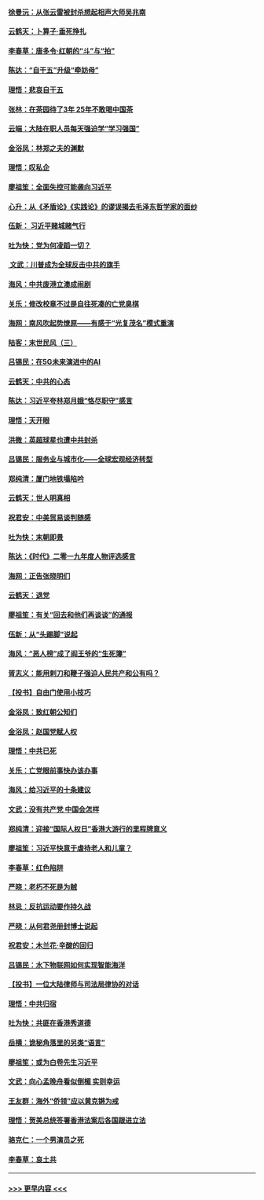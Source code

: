 #### [徐曼沅：从张云雷被封杀想起相声大师吴兆南](../pages/nsc993/n11741816.md?t=12241711) 
#### [云鹤天：卜算子‧垂死挣扎](../pages/nsc993/n11739956.md?t=12241711) 
#### [李春草：唐多令‧红朝的“斗”与“拍”](../pages/nsc993/n11739830.md?t=12241711) 
#### [陈达：“自干五”升级“牵妨母”](../pages/nsc993/n11739724.md?t=12241711) 
#### [理悟：悲哀自干五](../pages/nsc993/n11739547.md?t=12241711) 
#### [张林：在茶园待了3年 25年不敢喝中国茶](../pages/nsc993/n11739240.md?t=12241711) 
#### [云端：大陆在职人员每天强迫学“学习强国”](../pages/nsc993/n11738735.md?t=12241711) 
#### [金浴凤：林郑之夫的渊默](../pages/nsc993/n11737735.md?t=12241711) 
#### [理悟：叹私企](../pages/nsc993/n11737715.md?t=12241711) 
#### [廖祖笙：全面失控可能袭向习近平](../pages/nsc993/n11737704.md?t=12241711) 
#### [心升：从《矛盾论》《实践论》的谬误揭去毛泽东哲学家的面纱](../pages/nsc993/n11736962.md?t=12241711) 
#### [伍新： 习近平赌城赌气行](../pages/nsc993/n11736929.md?t=12241711) 
#### [吐为快：党为何凌蹈一切？](../pages/nsc993/n11736915.md?t=12241711) 
#### [ 文武：川普成为全球反击中共的旗手](../pages/nsc993/n11736882.md?t=12241711) 
#### [海风：中共废港立澳成闹剧](../pages/nsc993/n11735857.md?t=12241711) 
#### [关乐：修改校章不过是自往死凑的亡党臭棋](../pages/nsc993/n11735097.md?t=12241711) 
#### [海网：南风吹起势燎原——有感于“光复茂名”模式重演](../pages/nsc993/n11732308.md?t=12241711) 
#### [陆客：末世民风（三）](../pages/nsc993/n11732211.md?t=12241711) 
#### [吕锡民：在5G未来演进中的AI](../pages/nsc993/n11730010.md?t=12241711) 
#### [云鹤天：中共的心态](../pages/nsc993/n11729906.md?t=12241711) 
#### [陈达：习近平夸林郑月娥“恪尽职守”感言](../pages/nsc993/n11729881.md?t=12241711) 
#### [理悟：天开眼](../pages/nsc993/n11729699.md?t=12241711) 
#### [洪微：英超球星也遭中共封杀](../pages/nsc993/n11727243.md?t=12241711) 
#### [吕锡民：服务业与城市化——全球宏观经济转型](../pages/nsc993/n11725845.md?t=12241711) 
#### [郑纯清：厦门地铁塌陷吟](../pages/nsc993/n11725813.md?t=12241711) 
#### [云鹤天：世人明真相](../pages/nsc993/n11725621.md?t=12241711) 
#### [祝君安：中美贸易谈判随感](../pages/nsc993/n11725609.md?t=12241711) 
#### [吐为快：末朝即景](../pages/nsc993/n11723365.md?t=12241711) 
#### [陈达：《时代》二零一九年度人物评选感言](../pages/nsc993/n11723337.md?t=12241711) 
#### [海网：正告张晓明们](../pages/nsc993/n11723228.md?t=12241711) 
#### [云鹤天：退党](../pages/nsc993/n11723056.md?t=12241711) 
#### [廖祖笙：有关“回去和他们再谈谈”的通报](../pages/nsc993/n11722442.md?t=12241711) 
#### [伍新：从“头踢脚”说起](../pages/nsc993/n11722429.md?t=12241711) 
#### [海风：“恶人榜”成了阎王爷的“生死簿”](../pages/nsc993/n11722272.md?t=12241711) 
#### [胥志义：能用剌刀和鞭子强迫人民共产和公有吗？](../pages/nsc993/n11720569.md?t=12241711) 
#### [【投书】自由门使用小技巧](../pages/nsc993/n11720180.md?t=12241711) 
#### [金浴凤：致红朝公知们](../pages/nsc993/n11720563.md?t=12241711) 
#### [金浴凤：赵国党赋人权](../pages/nsc993/n11720533.md?t=12241711) 
#### [理悟：中共已死](../pages/nsc993/n11720233.md?t=12241711) 
#### [关乐：亡党眼前事快办该办事](../pages/nsc993/n11719160.md?t=12241711) 
#### [海风：给习近平的十条建议](../pages/nsc993/n11717616.md?t=12241711) 
#### [文武：没有共产党 中国会怎样](../pages/nsc993/n11717584.md?t=12241711) 
#### [郑纯清：迎接“国际人权日”香港大游行的里程牌意义](../pages/nsc993/n11717417.md?t=12241711) 
#### [廖祖笙：习近平快意于虐待老人和儿童？](../pages/nsc993/n11715313.md?t=12241711) 
#### [李春草：红色陷阱](../pages/nsc993/n11715029.md?t=12241711) 
#### [严晓：老朽不死是为贼](../pages/nsc993/n11712910.md?t=12241711) 
#### [林忌：反抗运动要作持久战](../pages/nsc993/n11712623.md?t=12241711) 
#### [严晓：从何君尧册封博士说起](../pages/nsc993/n11712465.md?t=12241711) 
#### [祝君安：木兰花·辛酸的回归](../pages/nsc993/n11712381.md?t=12241711) 
#### [吕锡民：水下物联网如何实现智能海洋](../pages/nsc993/n11711158.md?t=12241711) 
#### [【投书】一位大陆律师与司法局律协的对话](../pages/nsc993/n11709675.md?t=12241711) 
#### [理悟：中共归宿](../pages/nsc993/n11710059.md?t=12241711) 
#### [吐为快：共匪在香港秀道德](../pages/nsc993/n11709979.md?t=12241711) 
#### [岳横：诡秘角落里的另类“语言”](../pages/nsc993/n11709792.md?t=12241711) 
#### [廖祖笙：或为白卷先生习近平](../pages/nsc993/n11708330.md?t=12241711) 
#### [文武：向心孟晚舟看似倒楣 实则幸运](../pages/nsc993/n11708236.md?t=12241711) 
#### [王友群：海外“侨领”应以黄克锵为戒](../pages/nsc993/n11706176.md?t=12241711) 
#### [理悟：贺美总统签署香港法案后各国跟进立法](../pages/nsc993/n11706853.md?t=12241711) 
#### [骆克仁：一个男演员之死](../pages/nsc993/n11706677.md?t=12241711) 
#### [李春草：哀土共](../pages/nsc993/n11706255.md?t=12241711) 

----
#### [ >>> 更早内容 <<< ](../indexes/nsc993-earlier.md)
